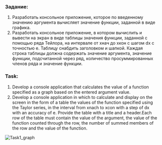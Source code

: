 ### Задание:
1. Разработать консольное приложение, которое по введенному значению аргумента вычисляет значение функции, заданной в виде графика. 
2. Разработать консольное приложение, в котором вычислить и вывести на экран в виде таблицы значения функции, заданной с помощью ряда Тейлора, на интервале от xнач до xкон с шагом dx с точностью e. Таблицу снабдить заголовком и шапкой. Каждая строка таблицы должна содержать значение аргумента, значение функции, подсчитанной через ряд, количество просуммированных членов ряда и значение функции.

### Task:
1. Develop a console application that calculates the value of a function specified as a graph based on the entered argument value.
2. Develop a console application in which to calculate and display on the screen in the form of a table the values of the function specified using the Taylor series, in the interval from xnach to xcon with a step of dx with an accuracy of e. Provide the table with a title and a header.Each row of the table must contain the value of the argument, the value of the function counted through the row, the number of summed members of the row and the value of the function.

![Task1_graph](https://github.com/neerayel/Education/tree/master/Epam%20Training/Lab_3/Task1_graph.png?raw=true)
